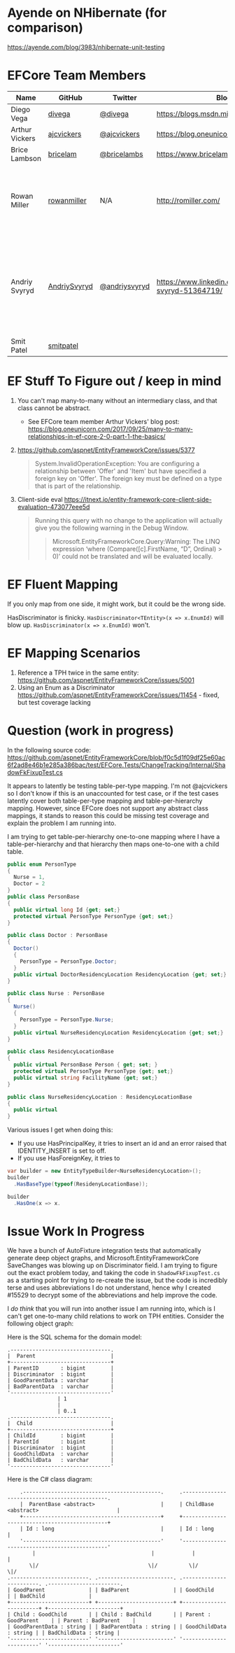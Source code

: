 # Ayende on NHibernate (for comparison)

https://ayende.com/blog/3983/nhibernate-unit-testing

# EFCore Team Members

| Name | GitHub | Twitter | Blog | Notes |
| ---- | ------ | ------- | ---- | ----- |
| Diego Vega | [divega](https://github.com/divega) | [@divega](https://twitter.com/divega) | https://blogs.msdn.microsoft.com/diego/ | N/A |
| Arthur Vickers | [ajcvickers](https://github.com/ajcvickers) | [@ajcvickers](https://twitter.com/ajcvickers) | https://blog.oneunicorn.com/ | Program Manager |
| Brice Lambson | [bricelam](https://github.com/bricelam) | [@bricelambs](https://twitter.com/bricelambs) | https://www.bricelam.net/ | N/A |
| Rowan Miller | [rowanmiller](https://github.com/rowanmiller) | N/A | http://romiller.com/ | Former Program Manager of Entity Framework<br/> [Left team in 2017; still works on .NET](https://romiller.com/2017/03/06/im-leaving-the-ef-team/) <br />Appears to be [mind behind EF Code First Migrations](https://channel9.msdn.com/Blogs/EF/Migrations-Under-the-Hood) |
| Andriy Svyryd | [AndriySvyryd](https://github.com/AndriySvyryd) | [@andriysvyryd](https://twitter.com/andriysvyryd) | https://www.linkedin.com/in/andriy-svyryd-51364719/ | Entity Framework team member since November 2010. Has done work on model building and ensuring infinite recursion does not happen, and other sanity checks like [conflicting ForeignKeyAttributes](https://github.com/aspnet/EntityFrameworkCore/commit/3191ff3d1e4f1e14b2fd1a283af85ed6f60b3f4f). |
| Smit Patel | [smitpatel](https://github.com/smitpatel) | 

# EF Stuff To Figure out / keep in mind

1. You can't map many-to-many without an intermediary class, and that class cannot be abstract.
    - See EFCore team member Arthur Vickers' blog post: https://blog.oneunicorn.com/2017/09/25/many-to-many-relationships-in-ef-core-2-0-part-1-the-basics/

2. https://github.com/aspnet/EntityFrameworkCore/issues/5377
    > System.InvalidOperationException: You are configuring a relationship between 'Offer' and 'Item' but have specified a foreign key on 'Offer'. The foreign key must be defined on a type that is part of the relationship.
3. Client-side eval https://itnext.io/entity-framework-core-client-side-evaluation-473077eee5d
    > Running this query with no change to the application will actually give you the following warning in the Debug Window.
    > 
    > > Microsoft.EntityFrameworkCore.Query:Warning: The LINQ expression ‘where (Compare([c].FirstName, “D”, Ordinal) > 0)’ could not be translated and will be evaluated locally.

# EF Fluent Mapping

If you only map from one side, it might work, but it could be the wrong side.

HasDiscriminator is finicky.  `HasDiscriminator<TEntity>(x => x.EnumId)` will blow up.  `HasDiscriminator(x => x.EnumId)` won't.

# EF Mapping Scenarios

1. Reference a TPH twice in the same entity: https://github.com/aspnet/EntityFrameworkCore/issues/5001
2. Using an Enum as a Discriminator https://github.com/aspnet/EntityFrameworkCore/issues/11454 - fixed, but test coverage lacking


# Question (work in progress)

In the following source code: https://github.com/aspnet/EntityFrameworkCore/blob/f0c5d1f09df25e60ac6f2ad8e46b1e285a386bac/test/EFCore.Tests/ChangeTracking/Internal/ShadowFkFixupTest.cs

It appears to latently be testing table-per-type mapping. I'm not @ajcvickers  so I don't know if this is an unaccounted for test case, or if the test cases latently cover both table-per-type mapping and table-per-hierarchy mapping.  However, since EFCore does not support any abstract class mappings, it stands to reason this could be missing test coverage and explain the problem I am running into.

I am trying to get table-per-hierarchy one-to-one mapping where I have a table-per-hierarchy and that hierarchy then maps one-to-one with a child table.

```csharp
public enum PersonType
{
  Nurse = 1,
  Doctor = 2
}
public class PersonBase
{
  public virtual long Id {get; set;}
  protected virtual PersonType PersonType {get; set;}
}

public class Doctor : PersonBase
{
  Doctor()
  {
    PersonType = PersonType.Doctor;
  }
  public virtual DoctorResidencyLocation ResidencyLocation {get; set;}
}

public class Nurse : PersonBase
{
  Nurse()
  {
    PersonType = PersonType.Nurse;
  }
  public virtual NurseResidencyLocation ResidencyLocation {get; set;}
}

public class ResidencyLocationBase
{
  public virtual PersonBase Person { get; set; }
  protected virtual PersonType PersonType {get; set;}
  public virtual string FacilityName {get; set;}
}

public class NurseResidencyLocation : ResidencyLocationBase
{
  public virtual 
}
```

Various issues I get when doing this:
- If you use HasPrincipalKey, it tries to insert an id and an error raised that IDENTITY_INSERT is set to off.
- If you use HasForeignKey, it tries to 

```csharp
var builder = new EntityTypeBuilder<NurseResidencyLocation>();
builder
  .HasBaseType(typeof(ResidenyLocationBase));

builder
  .HasOne(x => x.

```

# Issue Work In Progress

We have a bunch of AutoFixture integration tests that automatically generate deep object graphs, and Microsoft.EntityFrameworkCore SaveChanges was blowing up on Discriminator field.  I am trying to figure out the exact problem today, and taking the code in `ShadowFkFixupTest.cs` as a starting point for trying to re-create the issue, but the code is incredibly terse and uses abbreviations I do not understand, hence why I created #15529 to decrypt some of the abbreviations and help improve the code.

I _do think_ that you will run into another issue I am running into, which is I can't get one-to-many child relations to work on TPH entities.  Consider the following object graph:

Here is the SQL schema for the domain model:

```
.--------------------------------.
|  Parent                        |
+--------------------------------+
| ParentID       : bigint        |
| Discriminator  : bigint        |
| GoodParentData : varchar       |
| BadParentData  : varchar       |
'--------------------------------'
                | 1
                |
                | 0..1
.--------------------------------.
|  Child                         |
+--------------------------------+
| ChildId        : bigint        |
| ParentId       : bigint        |
| Discriminator  : bigint        |
| GoodChildData  : varchar       |
| BadChildData   : varchar       |
'--------------------------------'                                                         
```

Here is the C# class diagram:

```
    .--------------------------------------------.     .----------------------------------------------.
    |  ParentBase <abstract>                     |     | ChildBase <abstract>                         |
    +--------------------------------------------+     +----------------------------------------------+
    | Id : long                                  |     | Id : long                                    |
    '--------------------------------------------'     '----------------------------------------------'
        |                                     |            |                                      |
       \|/                                   \|/          \|/                                    \|/
.-------------------------. .------------------------. .------------------------. .-----------------------.
| GoodParent              | | BadParent              | | GoodChild              | | BadChild              |
+-------------------------+ +------------------------+ +------------------------+ +-----------------------+
| Child : GoodChild       | | Child : BadChild       | | Parent : GoodParent    | | Parent : BadParent    |
| GoodParentData : string | | BadParentData : string | | GoodChildData : string | | BadChildData : string |
'-------------------------' '------------------------' '------------------------' '-----------------------'
```
